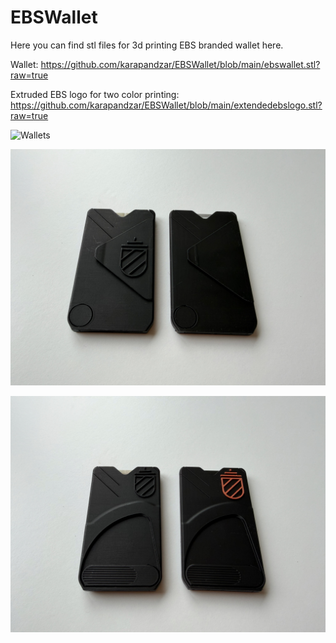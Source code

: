 # EBSWallet

Here you can find stl files for 3d printing EBS branded wallet here.

Wallet:
https://github.com/karapandzar/EBSWallet/blob/main/ebswallet.stl?raw=true

Extruded EBS logo for two color printing:
https://github.com/karapandzar/EBSWallet/blob/main/extendedebslogo.stl?raw=true


![Wallets](ezgif-4df9312e91a3e7.gif)

![Wallets](IMG_6147.jpeg)

![Wallets](IMG_6146.jpeg)
